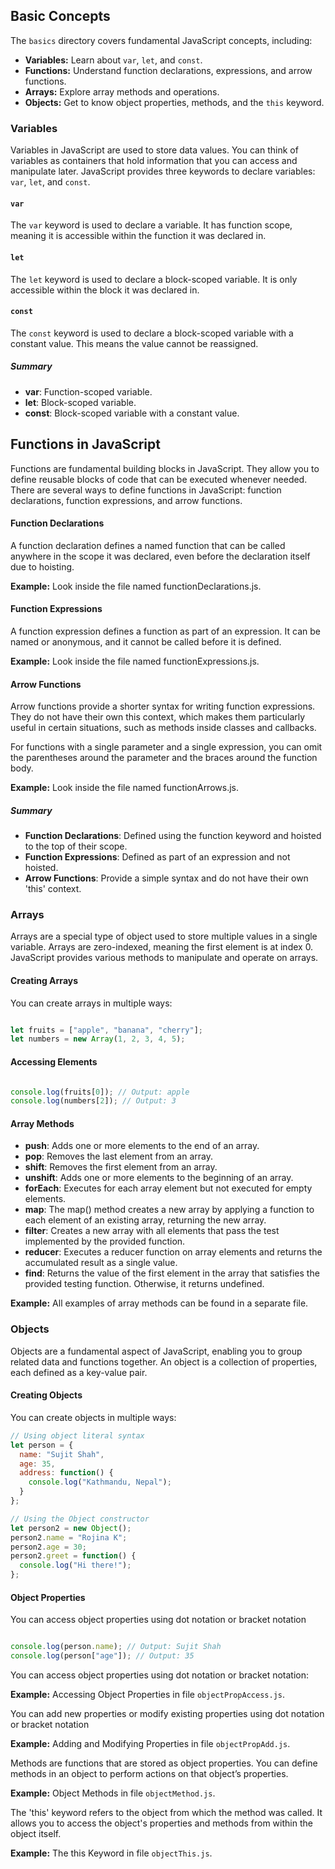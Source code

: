## Basic Concepts

The `basics` directory covers fundamental JavaScript concepts, including:

- **Variables:** Learn about `var`, `let`, and `const`.
- **Functions:** Understand function declarations, expressions, and arrow functions.
- **Arrays:** Explore array methods and operations.
- **Objects:** Get to know object properties, methods, and the `this` keyword.

### Variables

Variables in JavaScript are used to store data values. You can think of variables as containers that hold information that you can access and manipulate later. JavaScript provides three keywords to declare variables: `var`, `let`, and `const`.

#### `var`

The `var` keyword is used to declare a variable. It has function scope, meaning it is accessible within the function it was declared in.

#### `let`

The `let` keyword is used to declare a block-scoped variable. It is only accessible within the block it was declared in.

#### `const`

The `const` keyword is used to declare a block-scoped variable with a constant value. This means the value cannot be reassigned.


##### Summary
- **var**: Function-scoped variable.
- **let**: Block-scoped variable.
- **const**: Block-scoped variable with a constant value.

## Functions in JavaScript
Functions are fundamental building blocks in JavaScript. They allow you to define reusable blocks of code that can be executed whenever needed. There are several ways to define functions in JavaScript: function declarations, function expressions, and arrow functions.

#### Function Declarations

A function declaration defines a named function that can be called anywhere in the scope it was declared, even before the declaration itself due to hoisting.

**Example:** Look inside the file named functionDeclarations.js.

#### Function Expressions

A function expression defines a function as part of an expression. It can be named or anonymous, and it cannot be called before it is defined.

**Example:** Look inside the file named functionExpressions.js.

#### Arrow Functions

Arrow functions provide a shorter syntax for writing function expressions. They do not have their own this context, which makes them particularly useful in certain situations, such as methods inside classes and callbacks.

For functions with a single parameter and a single expression, you can omit the parentheses around the parameter and the braces around the function body.

**Example:** Look inside the file named functionArrows.js.

##### Summary
- **Function Declarations**: Defined using the function keyword and hoisted to the top of their scope.
- **Function Expressions**: Defined as part of an expression and not hoisted.
- **Arrow Functions**: Provide a simple syntax and do not have their own 'this' context.


### Arrays

Arrays are a special type of object used to store multiple values in a single variable. Arrays are zero-indexed, meaning the first element is at index 0. JavaScript provides various methods to manipulate and operate on arrays.

#### Creating Arrays

You can create arrays in multiple ways:

```javascript

let fruits = ["apple", "banana", "cherry"];
let numbers = new Array(1, 2, 3, 4, 5);

```

#### Accessing Elements

```javascript

console.log(fruits[0]); // Output: apple
console.log(numbers[2]); // Output: 3

```

#### Array Methods
- **push**: Adds one or more elements to the end of an array.
- **pop**: Removes the last element from an array.
- **shift**: Removes the first element from an array.
- **unshift**: Adds one or more elements to the beginning of an array.
- **forEach**: Executes for each array element but not executed for empty elements.
- **map**: The map() method creates a new array by applying a function to each element of an existing array, returning the new array.
- **filter**: Creates a new array with all elements that pass the test implemented by the provided function.
- **reducer**: Executes a reducer function on array elements and returns the accumulated result as a single value.
- **find**: Returns the value of the first element in the array that satisfies the provided testing function. Otherwise, it returns undefined.

**Example:** All examples of array methods can be found in a separate file.

### Objects

Objects are a fundamental aspect of JavaScript, enabling you to group related data and functions together. An object is a collection of properties, each defined as a key-value pair.

#### Creating Objects

You can create objects in multiple ways:

```javascript
// Using object literal syntax
let person = {
  name: "Sujit Shah",
  age: 35,
  address: function() {
    console.log("Kathmandu, Nepal");
  }
};

// Using the Object constructor
let person2 = new Object();
person2.name = "Rojina K";
person2.age = 30;
person2.greet = function() {
  console.log("Hi there!");
};

```

#### Object Properties

You can access object properties using dot notation or bracket notation

```javascript

console.log(person.name); // Output: Sujit Shah
console.log(person["age"]); // Output: 35

```
You can access object properties using dot notation or bracket notation:

**Example:** Accessing Object Properties in file `objectPropAccess.js`.

You can add new properties or modify existing properties using dot notation or bracket notation

**Example:** Adding and Modifying Properties in file `objectPropAdd.js`.

Methods are functions that are stored as object properties. You can define methods in an object to perform actions on that object’s properties.

**Example:** Object Methods in file `objectMethod.js`.

The 'this' keyword refers to the object from which the method was called. It allows you to access the object's properties and methods from within the object itself.

**Example:** The this Keyword in file `objectThis.js`.